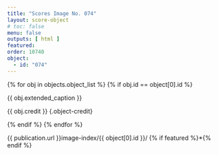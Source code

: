 ```yaml
---
title: "Scores Image No. 074"
layout: score-object
# toc: false
menu: false
outputs: [ html ]
featured: 
order: 10740
object:
  - id: "074"
---
```


{% for obj in objects.object_list %}
{% if obj.id == object[0].id %}

{{ obj.extended_caption }}

{{ obj.credit }} {.object-credit}

{% endif %}
{% endfor %}

<div class="object-credit object-url is-print-only">

{{ publication.url }}image-index/{{ object[0].id }}/ {% if featured %}*{% endif %}

</div>
